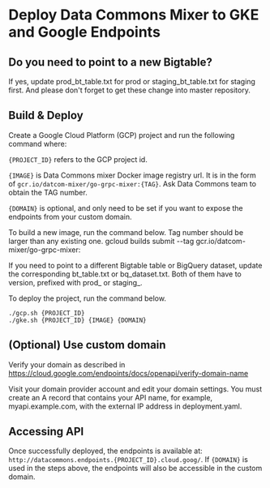 # Deploy Data Commons Mixer to GKE and Google Endpoints

## Do you need to point to a new Bigtable? 

If yes, update prod_bt_table.txt for prod or staging_bt_table.txt for staging first. 
And please don't forget to get these change into master repository.

## Build & Deploy

Create a Google Cloud Platform (GCP) project and run the following command where:

`{PROJECT_ID}` refers to the GCP project id.

`{IMAGE}` is Data Commons mixer Docker image registry url. It is in the form of `gcr.io/datcom-mixer/go-grpc-mixer:{TAG}`. Ask Data Commons team to obtain the TAG number.

`{DOMAIN}` is optional, and only need to be set if you want to expose the endpoints from your custom domain.

To build a new image, run the command below. Tag number should be larger than any existing one. 
gcloud builds submit --tag gcr.io/datcom-mixer/go-grpc-mixer:<TAG> 

If you need to point to a different Bigtable table or BigQuery dataset, update the corresponding bt_table.txt or bq_dataset.txt.
Both of them have to version, prefixed with prod_ or staging_.

To deploy the project, run the command below. 
```shell
./gcp.sh {PROJECT_ID}
./gke.sh {PROJECT_ID} {IMAGE} {DOMAIN}
```

## (Optional) Use custom domain

Verify your domain as described in <https://cloud.google.com/endpoints/docs/openapi/verify-domain-name>

Visit your domain provider account and edit your domain settings. You must create an A record that contains your API name, for example, myapi.example.com, with the external IP address in deployment.yaml.

## Accessing API

Once successfully deployed, the endpoints is available at: `http://datacommons.endpoints.{PROJECT_ID}.cloud.goog/`. If `{DOMAIN}` is used in the steps above, the endpoints will also be accessible in the custom domain.
